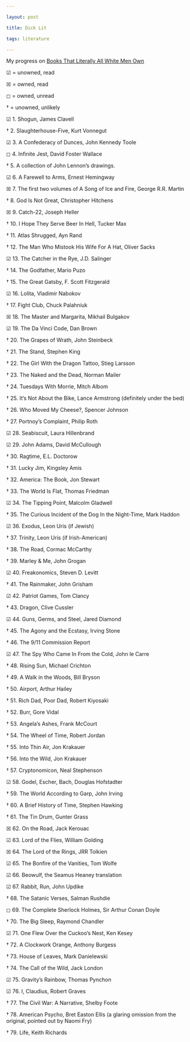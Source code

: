 ```yaml
---

layout: post

title: Dick Lit

tags: literature

--- 
```


My progress on [Books That Literally All White Men Own](http://bit.ly/1IBzaou)



☑ = unowned, read

☒ = owned, read

◻︎ = owned, unread

†  = unowned, unlikely



☑︎	1. Shogun, James Clavell

†	2. Slaughterhouse-Five, Kurt Vonnegut

☑	3. A Confederacy of Dunces, John Kennedy Toole

◻	4. Infinite Jest, David Foster Wallace

†	5. A collection of John Lennon’s drawings.

☑	6. A Farewell to Arms, Ernest Hemingway

☒	7. The first two volumes of A Song of Ice and Fire, George R.R. Martin

†	8. God Is Not Great, Christopher Hitchens

☒	9. Catch-22, Joseph Heller

†	10. I Hope They Serve Beer In Hell, Tucker Max

†	11. Atlas Shrugged, Ayn Rand

†	12. The Man Who Mistook His Wife For A Hat, Oliver Sacks

☑	13. The Catcher in the Rye, J.D. Salinger

†	14. The Godfather, Mario Puzo

†	15. The Great Gatsby, F. Scott Fitzgerald

☑	16. Lolita, Vladimir Nabokov

†	17. Fight Club, Chuck Palahniuk

☒	18. The Master and Margarita, Mikhail Bulgakov

☑	19. The Da Vinci Code, Dan Brown

†	20. The Grapes of Wrath, John Steinbeck

†	21. The Stand, Stephen King

†	22. The Girl With the Dragon Tattoo, Stieg Larsson

†	23. The Naked and the Dead, Norman Mailer

†	24. Tuesdays With Morrie, Mitch Albom

†	25. It’s Not About the Bike, Lance Armstrong (definitely under the bed)

†	26. Who Moved My Cheese?, Spencer Johnson

†	27. Portnoy’s Complaint, Philip Roth

☑	28. Seabiscuit, Laura Hillenbrand

☑	29. John Adams, David McCullough

†	30. Ragtime, E.L. Doctorow

†	31. Lucky Jim, Kingsley Amis

†	32. America: The Book, Jon Stewart

†	33. The World Is Flat, Thomas Friedman

☑	34. The Tipping Point, Malcolm Gladwell

†	35. The Curious Incident of the Dog In the Night-Time, Mark Haddon

☑	36. Exodus, Leon Uris (if Jewish)

†	37. Trinity, Leon Uris (if Irish-American)

†	38. The Road, Cormac McCarthy

†	39. Marley & Me, John Grogan

☑	40. Freakonomics, Steven D. Levitt

†	41. The Rainmaker, John Grisham

☑	42. Patriot Games, Tom Clancy

†	43. Dragon, Clive Cussler

☑	44. Guns, Germs, and Steel, Jared Diamond

†	45. The Agony and the Ecstasy, Irving Stone

†	46. The 9/11 Commission Report

☑	47. The Spy Who Came In From the Cold, John le Carre

†	48. Rising Sun, Michael Crichton

†	49. A Walk in the Woods, Bill Bryson

†	50. Airport, Arthur Hailey

†	51. Rich Dad, Poor Dad, Robert Kiyosaki

†	52. Burr, Gore Vidal

†	53. Angela’s Ashes, Frank McCourt

†	54. The Wheel of Time, Robert Jordan

†	55. Into Thin Air, Jon Krakauer

†	56. Into the Wild, Jon Krakauer

†	57. Cryptonomicon, Neal Stephenson

☑	58. Godel, Escher, Bach, Douglas Hofstadter

†	59. The World According to Garp, John Irving

†	60. A Brief History of Time, Stephen Hawking

†	61. The Tin Drum, Gunter Grass

☒	62. On the Road, Jack Kerouac

☑	63. Lord of the Flies, William Golding

☒	64. The Lord of the Rings, JRR Tolkien

☑	65. The Bonfire of the Vanities, Tom Wolfe

☑	66. Beowulf, the Seamus Heaney translation

☑	67. Rabbit, Run, John Updike

†	68. The Satanic Verses, Salman Rushdie

◻	69. The Complete Sherlock Holmes, Sir Arthur Conan Doyle

†	70. The Big Sleep, Raymond Chandler

☑	71. One Flew Over the Cuckoo’s Nest, Ken Kesey

†	72. A Clockwork Orange, Anthony Burgess

†	73. House of Leaves, Mark Danielewski

†	74. The Call of the Wild, Jack London

☑	75. Gravity’s Rainbow, Thomas Pynchon

☑	76. I, Claudius, Robert Graves

†	77. The Civil War: A Narrative, Shelby Foote

†	78. American Psycho, Bret Easton Ellis (a glaring omission from the original, pointed out by Naomi Fry)

†	79. Life, Keith Richards